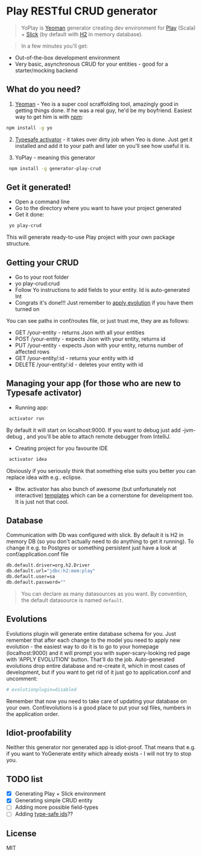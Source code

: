 # Play RESTful CRUD generator 

>YoPlay is [Yeoman](http://yeoman.io) generator creating dev environment for [Play](https://www.playframework.com/) (Scala) + [Slick](http://slick.typesafe.com/) (by default with [H2](http://www.h2database.com/html/main.html) in memory database).

>In a few minutes you'll get:
- Out-of-the-box development environment
- Very basic, asynchronous CRUD for your entities - good for a starter/mocking backend 

## What do you need?
1. [Yeoman](http://yeoman.io) - Yeo is a super cool scraffolding tool, amazingly good in getting things done. If he was a real guy, he'd be my boyfriend. Easiest way to get him is with [npm](https://www.npmjs.com/):
```bash
npm install -g yo
```
2. [Typesafe activator](https://typesafe.com/get-started) - it takes over dirty job when Yeo is done. Just get it installed and add it to your path and later on you'll see how useful it is.

3. YoPlay - meaning this generator
```bash
 npm install -g generator-play-crud
```

## Get it generated!

 - Open a command line
 - Go to the directory where you want to have your project generated
 - Get it done:
```bash
 yo play-crud
```
This will generate ready-to-use Play project with your own package structure.

## Getting your CRUD
- Go to your root folder
- yo play-crud:crud
- Follow Yo instructions to add fields to your entity. Id is auto-generated Int
- Congrats it's done!!! Just remember to [apply evolution](#evolutions) if you have them turned on

You can see paths in conf/routes file, or just trust me, they are as follows:
 - GET        /your-entity    - returns Json with all your entities
 - POST       /your-entity   - expects Json with your entity, returns id
 - PUT       /your-entity    - expects Json with your entity, returns number of affected rows
 - GET        /your-entity/:id - returns your entity with id
 - DELETE     /your-entity/:id  - deletes your entity with id

## Managing your app (for those who are new to Typesafe activator)
- Running app:
```bash
 activator run
```
By default it will start on localhost:9000. If you want to debug just add -jvm-debug <debug-port>, and you'll be able to attach remote debugger from IntelliJ.

- Creating project for you favourite IDE
```bash
 activator idea
```
Obviously if you seriously think that something else suits you better you can replace idea with e.g.. eclipse.
- Btw. activator has also bunch of awesome (but unfortunately not interactive) [templates](https://typesafe.com/activator/templates) which can be a cornerstone for development too. It is just not that cool.

## Database
Communication with Db was configured with slick. By default it is H2 in memory DB (so you don't actually need to do anything to get it running). To change it e.g. to Postgres or something persistent just have a look at conf/application.conf file

```bash
db.default.driver=org.h2.Driver
db.default.url="jdbc:h2:mem:play"
db.default.user=sa
db.default.password=""
```
>You can declare as many datasources as you want. By convention, the default datasource is named `default`.
## Evolutions
Evolutions plugin will generate entire database schema for you. Just remember that after each change to the model you need to apply new evolution - the easiest way to do it is to go to your homepage (localhost:9000) and it will prompt you with super-scary-looking red page with 'APPLY EVOLUTION' button. That'll do the job.
Auto-generated evolutions drop entire database and re-create it, which in most cases of development, but if you want to get rid of it just go to application.conf and uncomment:
```bash
# evolutionplugin=disabled
```
Remember that now you need to take care of updating your database on your own. Conf/evolutions is a good place to put your sql files, numbers in the application order.

## Idiot-proofability
Neither this generator nor generated app is idiot-proof. That means that e.g. if you want to YoGenerate entity which already exists - I will not try to stop you.

## TODO list
- [x] Generating Play + Slick environment
- [x] Generating simple CRUD entity
- [ ] Adding more possible field-types
- [ ] Adding [type-safe ids](https://github.com/VirtusLab/unicorn)??

## License

MIT
